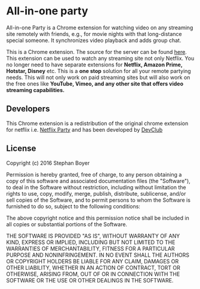 # All-in-one party

All-in-one Party is a Chrome extension for watching video on any streaming site remotely with friends, e.g., for movie nights with that long-distance special someone. It synchronizes video playback and adds group chat.

This is a Chrome extension. The source for the server can be found [here](https://github.com/devclub-iitd/netflixparty-server). This extension can be used to watch any streaming site not only Netflix. You no longer need to have separate extensions for **Netflix, Amazon Prime, Hotstar, Disney** etc. This is a **one stop** solution for all your remote partying needs. This will not only work on paid streaming sites but will also work on the free ones like **YouTube, Vimeo, and any other site that offers video streaming capabilities.**


## Developers

This Chrome extension is a redistribution of the original chrome extension for netflix i.e. [Netflix Party](https://www.netflixparty.com/) and has been developed by [DevClub](https://github.com/devclub-iitd)

## License

Copyright (c) 2016 Stephan Boyer

Permission is hereby granted, free of charge, to any person obtaining a copy of this software and associated documentation files (the "Software"), to deal in the Software without restriction, including without limitation the rights to use, copy, modify, merge, publish, distribute, sublicense, and/or sell copies of the Software, and to permit persons to whom the Software is furnished to do so, subject to the following conditions:

The above copyright notice and this permission notice shall be included in all copies or substantial portions of the Software.

THE SOFTWARE IS PROVIDED "AS IS", WITHOUT WARRANTY OF ANY KIND, EXPRESS OR IMPLIED, INCLUDING BUT NOT LIMITED TO THE WARRANTIES OF MERCHANTABILITY, FITNESS FOR A PARTICULAR PURPOSE AND NONINFRINGEMENT. IN NO EVENT SHALL THE AUTHORS OR COPYRIGHT HOLDERS BE LIABLE FOR ANY CLAIM, DAMAGES OR OTHER LIABILITY, WHETHER IN AN ACTION OF CONTRACT, TORT OR OTHERWISE, ARISING FROM, OUT OF OR IN CONNECTION WITH THE SOFTWARE OR THE USE OR OTHER DEALINGS IN THE SOFTWARE.
